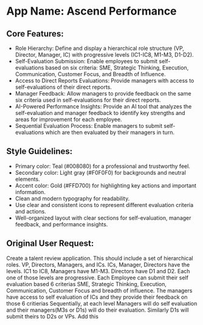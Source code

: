 # **App Name**: Ascend Performance

## Core Features:

- Role Hierarchy: Define and display a hierarchical role structure (VP, Director, Manager, IC) with progressive levels (IC1-IC8, M1-M3, D1-D2).
- Self-Evaluation Submission: Enable employees to submit self-evaluations based on six criteria: SME, Strategic Thinking, Execution, Communication, Customer Focus, and Breadth of Influence.
- Access to Direct Reports Evaluations: Provide managers with access to self-evaluations of their direct reports.
- Manager Feedback: Allow managers to provide feedback on the same six criteria used in self-evaluations for their direct reports.
- AI-Powered Performance Insights: Provide an AI tool that analyzes the self-evaluation and manager feedback to identify key strengths and areas for improvement for each employee.
- Sequential Evaluation Process: Enable managers to submit self-evaluations which are then evaluated by their managers in turn. 

## Style Guidelines:

- Primary color: Teal (#008080) for a professional and trustworthy feel.
- Secondary color: Light gray (#F0F0F0) for backgrounds and neutral elements.
- Accent color: Gold (#FFD700) for highlighting key actions and important information.
- Clean and modern typography for readability.
- Use clear and consistent icons to represent different evaluation criteria and actions.
- Well-organized layout with clear sections for self-evaluation, manager feedback, and performance insights.

## Original User Request:
Create a talent review application. This should include a set of hierarchical roles. VP, Directors, Managers, and ICs. ICs, Manager, Directors have the levels. IC1  to IC8, Managers have M1-M3. Directors have D1 and D2. Each one of those levels are progressive. Each Employee can submit their self evaluation based 6 criterias SME, Strategic Thinking, Execution, Communication,  Customer Focus and breadth of influence. The managers have access to self evaluation of ICs and they provide their feedback on those 6 critierias Sequentially, at each level Managers will do self evaluation and their managers(M3s or D1s) will do their evaluation. Similarly D1s will submit theirs to D2s or VPs. Add this
  
